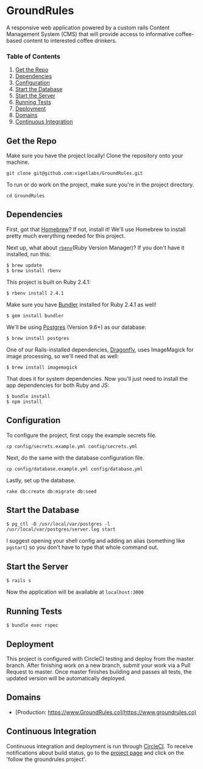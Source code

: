# GroundRules

A responsive web application powered by a custom rails Content Management System
(CMS) that will provide access to informative coffee-based content to interested
coffee drinkers.

### Table of Contents

1. [Get the Repo](#get-the-repo)
2. [Dependencies](#dependencies)
3. [Configuration](#configuration)
4. [Start the Database](#start-the-database)
5. [Start the Server](#start-the-server)
6. [Running Tests](#running-tests)
7. [Deployment](#deployment)
6. [Domains](#domains)
7. [Continuous Integration](continuous-integration)

## Get the Repo

Make sure you have the project locally! Clone the repository onto your machine.
```
git clone git@github.com:vigetlabs/GroundRules.git
```

To run or do work on the project, make sure you're in the project directory.
```
cd GroundRules
```

## Dependencies

First, got that [Homebrew](http://brew.sh/)?  If not, install it!  We'll use Homebrew to install pretty much everything needed for this project.

Next up, what about [`rbenv`](https://github.com/rbenv/rbenv)(Ruby Version Manager)?  If you don't have it installed, run this:
```
$ brew update
$ brew install rbenv
```

This project is built on Ruby 2.4.1:
```
$ rbenv install 2.4.1
```

Make sure you have [Bundler](http://bundler.io/) installed for Ruby 2.4.1 as well!
```
$ gem install bundler
```

We'll be using [Postgres](http://www.postgresql.org/) (Version 9.6+) as our database:
```
$ brew install postgres
```

One of our Rails-installed dependencies, [Dragonfly](http://markevans.github.io/dragonfly/), uses ImageMagick for image processing, so we'll need that as well:
```
$ brew install imagemagick
```

That does it for system dependencies.  Now you'll just need to install the app dependencies for both Ruby and JS:
```
$ bundle install
$ npm install
```

## Configuration

To configure the project, first copy the example secrets file.
```
cp config/secrets.example.yml config/secrets.yml
```

Next, do the same with the database configuration file.
```
cp config/database.example.yml config/database.yml
```

Lastly, set up the database.
```
rake db:create db:migrate db:seed
```

## Start the Database

```
$ pg_ctl -D /usr/local/var/postgres -l /usr/local/var/postgres/server.log start
```

I suggest opening your shell config and adding an alias (something like `pgstart`) so you don't have to type that whole command out.

## Start the Server

```
$ rails s
```

Now the application will be available at `localhost:3000`

## Running Tests

```
$ bundle exec rspec
```

## Deployment

This project is configured with CircleCI testing and deploy from the master branch. After finishing work on a new branch, submit your work via a Pull Request to master. Once master finishes building and passes all tests, the updated version will be automatically deployed.

## Domains

* [Production: https://www.GroundRules.co](https://www.groundrules.co)

## Continuous Integration

Continuous integration and deployment is run through [CircleCI](http://circleci.com/).  To receive notifications about build status, go to the [project page](https://circleci.com/gh/vigetlabs/GroundRules) and click on the 'follow the groundrules project'.

